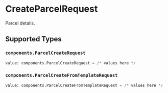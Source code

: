 # CreateParcelRequest

Parcel details.


## Supported Types

### `components.ParcelCreateRequest`

```python
value: components.ParcelCreateRequest = /* values here */
```

### `components.ParcelCreateFromTemplateRequest`

```python
value: components.ParcelCreateFromTemplateRequest = /* values here */
```

